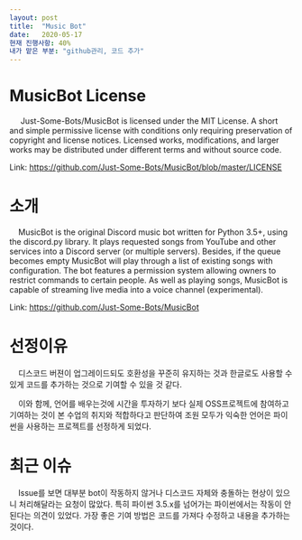 ```yaml
---
layout: post
title:  "Music Bot"
date:   2020-05-17
현재 진행사항: 40%
내가 맡은 부분: "github관리, 코드 추가"
---
```

<!--
<title> Music Bot </title>
-->

<h1>MusicBot License</h1>
<p>
 &nbsp;&nbsp;&nbsp;&nbsp; Just-Some-Bots/MusicBot is licensed under the MIT License.
A short and simple permissive license with conditions only requiring preservation of copyright and license notices. Licensed works, modifications, and larger works may be distributed under different terms and without source code.<div></div>
Link: <a href="https://github.com/Just-Some-Bots/MusicBot/blob/master/LICENSE">https://github.com/Just-Some-Bots/MusicBot/blob/master/LICENSE</a> 


</p>


<h1>소개</h1>
<p> 
&nbsp;&nbsp;&nbsp;&nbsp;MusicBot is the original Discord music bot written for Python 3.5+, using the discord.py library. It plays requested songs from YouTube and other services into a Discord server (or multiple servers). Besides, if the queue becomes empty MusicBot will play through a list of existing songs with configuration. The bot features a permission system allowing owners to restrict commands to certain people. As well as playing songs, MusicBot is capable of streaming live media into a voice channel (experimental). <div></div>
Link: <a href="https://github.com/Just-Some-Bots/MusicBot">https://github.com/Just-Some-Bots/MusicBot</a> 
</p>

<h1>선정이유</h1>
<p>
&nbsp;&nbsp;&nbsp;&nbsp;디스코드 버젼이 업그레이드되도 호환성을 꾸준히 유지하는 것과 한글로도 사용할 수 있게 코드를 추가하는 것으로 기여할 수 있을 것 같다. <div></div>
&nbsp;&nbsp;&nbsp;&nbsp;이와 함께, 언어를 배우는것에 시간을 투자하기 보다 실제 OSS프로젝트에 참여하고 기여하는 것이 본 수업의 취지와 적합하다고 판단하여 조원 모두가 익숙한 언어은 파이썬을 사용하는 프로젝트를 선정하게 되었다.
</p>

<h1>최근 이슈</h1>
<p>
&nbsp;&nbsp;&nbsp;&nbsp;Issue를 보면 대부분 bot이 작동하지 않거나 디스코드 자체와 충돌하는 현상이 있으니 처리해달라는 요청이 많았다. 특히 파이썬 3.5.x를 넘어가는 파이썬에서는 작동이 안된다는 의견이 있었다. 가장 좋은 기여 방법은 코드를 가져다 수정하고 내용을 추가하는 것이다.
</p>
